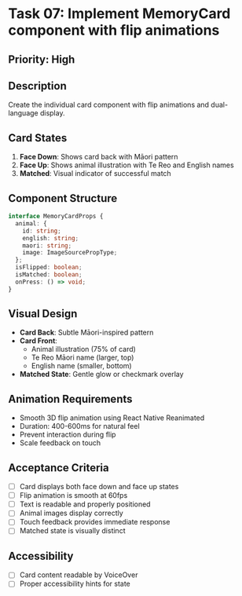 # Task 07: Implement MemoryCard component with flip animations

## Priority: High

## Description
Create the individual card component with flip animations and dual-language display.

## Card States
1. **Face Down**: Shows card back with Māori pattern
2. **Face Up**: Shows animal illustration with Te Reo and English names
3. **Matched**: Visual indicator of successful match

## Component Structure
```typescript
interface MemoryCardProps {
  animal: {
    id: string;
    english: string;
    maori: string;
    image: ImageSourcePropType;
  };
  isFlipped: boolean;
  isMatched: boolean;
  onPress: () => void;
}
```

## Visual Design
- **Card Back**: Subtle Māori-inspired pattern
- **Card Front**: 
  - Animal illustration (75% of card)
  - Te Reo Māori name (larger, top)
  - English name (smaller, bottom)
- **Matched State**: Gentle glow or checkmark overlay

## Animation Requirements
- Smooth 3D flip animation using React Native Reanimated
- Duration: 400-600ms for natural feel
- Prevent interaction during flip
- Scale feedback on touch

## Acceptance Criteria
- [ ] Card displays both face down and face up states
- [ ] Flip animation is smooth at 60fps
- [ ] Text is readable and properly positioned
- [ ] Animal images display correctly
- [ ] Touch feedback provides immediate response
- [ ] Matched state is visually distinct

## Accessibility
- [ ] Card content readable by VoiceOver
- [ ] Proper accessibility hints for state
